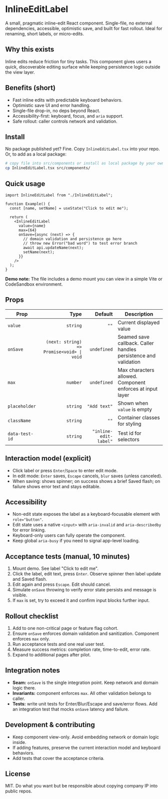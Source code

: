 # InlineEditLabel

A small, pragmatic inline-edit React component. Single-file, no external dependencies, accessible, optimistic save, and built for fast rollout. Ideal for renaming, short labels, or micro-edits.

## Why this exists

Inline edits reduce friction for tiny tasks. This component gives users a quick, discoverable editing surface while keeping persistence logic outside the view layer.

## Benefits (short)

- Fast inline edits with predictable keyboard behaviors.
- Optimistic save UI and error handling.
- Single-file drop-in, no deps beyond React.
- Accessibility-first: keyboard, focus, and `aria` support.
- Safe rollout: caller controls network and validation.

## Install

No package published yet? Fine. Copy `InlineEditLabel.tsx` into your repo. Or, to add as a local package:

```bash
# copy file into src/components or install as local package by your own tooling
cp InlineEditLabel.tsx src/components/
```

## Quick usage

```tsx
import InlineEditLabel from "./InlineEditLabel";

function Example() {
  const [name, setName] = useState("Click to edit me");

  return (
    <InlineEditLabel
      value={name}
      max={64}
      onSave={async (next) => {
        // domain validation and persistence go here
        // throw new Error("bad word") to test error branch
        await api.updateName(next);
        setName(next);
      }}
    />
  );
}
```

**Demo note:** The file includes a demo mount you can view in a simple Vite or CodeSandbox environment.

## Props

| Prop           |                                      Type |               Default | Description                                                     |
| -------------- | ----------------------------------------: | --------------------: | --------------------------------------------------------------- |
| `value`        |                                  `string` |                  `""` | Current displayed value                                         |
| `onSave`       | `(next: string) => Promise<void> \| void` |           `undefined` | Seamed save callback. Caller handles persistence and validation |
| `max`          |                                  `number` |           `undefined` | Max characters allowed. Component enforces at input layer       |
| `placeholder`  |                                  `string` |          `"Add text"` | Shown when `value` is empty                                     |
| `className`    |                                  `string` |                  `""` | Container classes for styling                                   |
| `data-test-id` |                                  `string` | `"inline-edit-label"` | Test id for selectors                                           |

## Interaction model (explicit)

- Click label or press `Enter`/`Space` to enter edit mode.
- In edit mode: `Enter` saves, `Escape` cancels, `blur` saves (unless canceled).
- When saving: shows spinner; on success shows a brief Saved flash; on failure shows error text and stays editable.

## Accessibility

- Non-edit state exposes the label as a keyboard-focusable element with `role="button"`.
- Edit state uses a native `<input>` with `aria-invalid` and `aria-describedby` for error linking.
- Keyboard-only users can fully operate the component.
- Keep global `aria-busy` if you need to signal app-level loading.

## Acceptance tests (manual, 10 minutes)

1. Mount demo. See label "Click to edit me".
2. Click the label, edit text, press `Enter`. Observe spinner then label update and Saved flash.
3. Edit again and press `Escape`. Edit should cancel.
4. Simulate `onSave` throwing to verify error state persists and message is visible.
5. If `max` is set, try to exceed it and confirm input blocks further input.

## Rollout checklist

1. Add to one non-critical page or feature flag cohort.
2. Ensure `onSave` enforces domain validation and sanitization. Component enforces `max` only.
3. Run acceptance tests and one real user test.
4. Measure success metrics: completion rate, time-to-edit, error rate.
5. Expand to additional pages after pilot.

## Integration notes

- **Seam:** `onSave` is the single integration point. Keep network and domain logic there.
- **Invariants:** component enforces `max`. All other validation belongs to caller.
- **Tests:** write unit tests for Enter/Blur/Escape and save/error flows. Add an integration test that mocks `onSave` latency and failure.

## Development & contributing

- Keep component view-only. Avoid embedding network or domain logic inside.
- If adding features, preserve the current interaction model and keyboard behaviors.
- Add tests that cover the acceptance criteria.

## License

MIT. Do what you want but be responsible about copying company IP into public repos.
